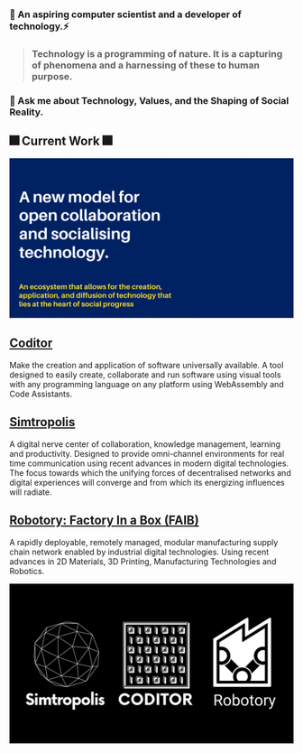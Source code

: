 ### 🤔 An aspiring computer scientist and a developer of technology.⚡
> ### Technology is a programming of nature. It is a capturing of phenomena and a harnessing of these to human purpose.
### 💬 Ask me about Technology, Values, and the Shaping of Social Reality. 
## 🎆 Current Work 🎆
![intro](/img/SocialTech.gif)
## [Coditor](https://github.com/devcoditor)
Make the creation and application of software universally available. A tool designed to easily create, collaborate and run software using visual tools with any programming language on any platform using WebAssembly and Code Assistants.
## [Simtropolis](https://github.com/simtropolis)
A digital nerve center of collaboration, knowledge management, learning and productivity. Designed to provide omni-channel environments for real time communication using recent advances in modern digital technologies. The focus towards which the unifying forces of decentralised networks and digital experiences will converge and from which its energizing influences will radiate.
## [Robotory: Factory In a Box (FAIB)](https://github.com/robotory)
A rapidly deployable, remotely managed, modular manufacturing supply chain network enabled by industrial digital technologies. Using recent advances in 2D Materials, 3D Printing, Manufacturing Technologies and Robotics.

![Projects](/img/SocialTech.png)
